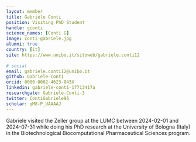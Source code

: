 ```yaml
---                                                                                                                                                                                                 
layout: member
title: Gabriele Conti
position: Visiting PhD Student
handle: gconti
science_names: [Conti G] 
image: conti-gabriele.jpg
alumni: true
country: [it]
site: https://www.unibo.it/sitoweb/gabriele.conti12
 
# social
email: gabriele.conti12@unibo.it
github: Gabriele-Conti
orcid: 0000-0002-4623-043X
linkedin: gabriele-conti-17713417a
researchgate: Gabriele-Conti-3
twitter: ContiGabriele96
scholar: qM8-P_UAAAAJ
---
```


Gabriele visited the Zeller group at the LUMC between 2024-02-01 and 2024-07-31 while doing his PhD research at the University of Bologna (Italy) in the Biotechnological Biocomputational Pharmaceutical Sciences program.

